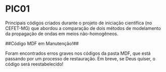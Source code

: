 # PIC01
Principais códigos criados durante o projeto de iniciação científica (no CEFET-MG) que abordou a comparação de dois métodos de modelamento da propagação de ondas em meios não-homogêneos.

##Código MDF em Manutenção!##

Foram encontrados erros graves nos códigos da pasta MDF, que está passando por um processo de restauração.
Em breve, se Deus quiser, o código será reestabelecido!